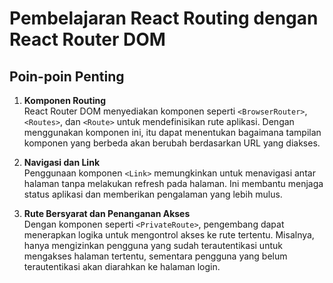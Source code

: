  # Pembelajaran React Routing dengan React Router DOM

## Poin-poin Penting

1. **Komponen Routing**  
   React Router DOM menyediakan komponen seperti `<BrowserRouter>`, `<Routes>`, dan `<Route>` untuk mendefinisikan rute aplikasi. Dengan menggunakan komponen ini, itu dapat menentukan bagaimana tampilan komponen yang berbeda akan berubah berdasarkan URL yang diakses.

2. **Navigasi dan Link**  
   Penggunaan komponen `<Link>` memungkinkan untuk menavigasi antar halaman tanpa melakukan refresh pada halaman. Ini membantu menjaga status aplikasi dan memberikan pengalaman yang lebih mulus.

3. **Rute Bersyarat dan Penanganan Akses**  
   Dengan komponen seperti `<PrivateRoute>`, pengembang dapat menerapkan logika untuk mengontrol akses ke rute tertentu. Misalnya, hanya mengizinkan pengguna yang sudah terautentikasi untuk mengakses halaman tertentu, sementara pengguna yang belum terautentikasi akan diarahkan ke halaman login.
